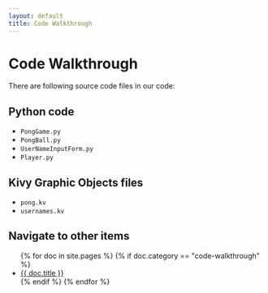 ```yaml
---
layout: default
title: Code Walkthrough
---
```

# Code Walkthrough

There are following source code files in our code:

## Python code

* ```PongGame.py```
* ```PongBall.py```
* ```UserNameInputForm.py```
* ```Player.py```

## Kivy Graphic Objects files

* ```pong.kv```
* ```usernames.kv```

## Navigate to other items
<ul>
    {% for doc in site.pages %}
      {% if doc.category == "code-walkthrough" %}
        <li><a href="{{ doc.url }}">{{ doc.title }}</a></li>
      {% endif %}
    {% endfor %}
</ul>